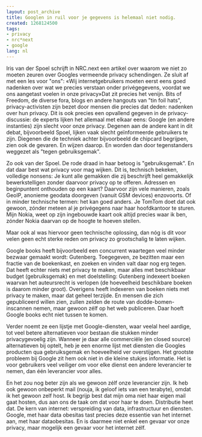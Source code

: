 ```yaml
---
layout: post_archive
title: Googlen in ruil voor je gegevens is helemaal niet nodig.
created: 1268124500
tags:
- privacy
- nrc*next
- google
lang: nl
---
```

Iris van der Spoel schrijft in NRC.next een artikel over waarom we niet zo moeten zeuren over Googles vermeende privacy schendingen. Ze sluit af met een les voor "ons": «Wij internetgebruikers moeten eerst eens goed nadenken over wat we precies verstaan onder privégegevens, voordat we ons aangetast voelen in onze privacy»Dat zit precies het venijn. Bits of Freedom, de diverse fora, blogs en andere hangouts van "tin foil hats", privacy-activisten zijn bezet door mensen die precies dat deden: nadenken over hun privacy. Dit is ook precies een opvallend gegeven in de privacy-discussie: de experts lijken het allemaal met elkaar eens: Google (en andere instanties) zijn slecht voor onze privacy. Degenen aan de andere kant in dit debat, bijvoorbeeld Spoel, lijken vaak slecht geïnformeerde gebruikers te zijn. Diegenen die de techniek achter bijvoorbeeld de chipcard begrijpen, zien ook de gevaren. En wijzen daarop. En worden dan door tegenstanders weggezet als "tegen gebruiksgemak".

Zo ook van der Spoel. De rode draad in haar betoog is "gebruiksgemak". En dat daar best wat privacy voor mag wijken. Dit is, technisch bekeken, volledige nonsens: Je kunt alle gemakken die zij beschrijft heel gemakkelijk bewerkstelligen zonder daarvoor privacy op te offeren. Adressen en beginpuntent onthouden op een kaart? Daarvoor zijn vele manieren, zoals GeoIP, anonieme geodata doorgeven (vanuit GSM devices) enzovoorts. Of in minder technische termen: het kan goed anders. Je TomTom doet dat ook gewoon, zónder meteen al je privégegens naar haar hoofdkantoor te sturen. Mijn Nokia, weet op zijn ingebouwde kaart ook altijd precies waar ik ben, zónder Nokia daarvan op de hoogte te hoeven stellen.

Maar ook al was hiervoor geen technische oplossing, dan nóg is dit voor velen geen echt sterke reden om privacy zo grootschalig te laten wijken.

Google books heeft bijvoorbeeld een concurrent waartegen veel minder bezwaar gemaakt wordt: Gutenberg. Toegegeven, ze bezitten maar een fractie van de boekenkast, en zoeken en vinden valt daar nog erg tegen. Dat heeft echter niets met privacy te maken, maar alles met beschikbaar budget (gebruiksgemak) en met doelstelling: Gutenberg indexeert boeken waarvan het auteursrecht is verlopen (de hoeveelheid beschikbare boeken is daarom minder groot). Overigens heeft indexeren van boeken niets met privacy te maken, maar dat geheel terzijde. En mensen die zich gepubliceerd willen zien, zullen zelden de route van dodde-bomen-inscannen nemen, maar gewoon zélf op het web publiceren. Daar hoeft Google books echt niet tussen te komen.

Verder noemt ze een lijstje met Google-diensten, waar veelal heel aardige, tot veel betere alternatieven voor bestaan die stukken minder privacygevoelig zijn. Wanneer je daar alle commerciële (en closed source) alternatieven bij optelt, heb je een enorme lijst met diensten die Googles producten qua gebruiksgemak en hoeveelheid ver overstijgen. Het grootste probleem bij Google zit hem ook niet in die kleine stukjes informatie. Het is voor gebruikers veel veiliger om voor elke dienst een andere leverancier te nemen, dan één leverancier voor alles.

En het zou nog beter zijn als we gewoon zélf onze leverancier zijn. Ik heb ook gewoon onbeperkt mail (nouja, ik geloof iets van een terabyte), omdat ik het gewoon zelf host. Ik begrijp best dat mijn oma niet haar eigen mail gaat hosten, dus aan ons de taak om dat voor haar te doen. Distributie heet dat. De kern van internet: verspreiding van data, infrastructuur en diensten. Google, met haar data obesitas tast precies deze essentie van het internet aan, met haar dataobesitas. En is daarmee niet enkel een gevaar vor onze privacy, maar mogelijk een gevaar voor het internet zélf.
